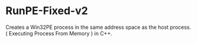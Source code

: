 # RunPE-Fixed-v2
Creates a Win32PE process in the same address space as the host process. ( Executing Process From Memory ) in C++.
